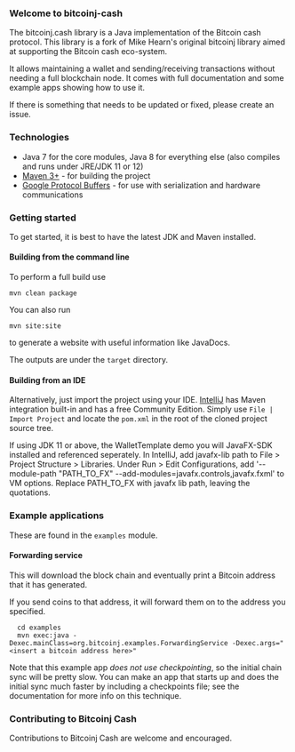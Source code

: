 ### Welcome to bitcoinj-cash

The bitcoinj.cash library is a Java implementation of the Bitcoin cash protocol. This library is a fork of Mike Hearn's original bitcoinj library aimed at supporting the Bitcoin cash eco-system.

It allows maintaining a wallet and sending/receiving transactions without needing a full blockchain node. It comes with full documentation and some example apps showing how to use it.

If there is something that needs to be updated or fixed, please create an issue.

### Technologies

* Java 7 for the core modules, Java 8 for everything else (also compiles and runs under JRE/JDK 11 or 12)
* [Maven 3+](http://maven.apache.org) - for building the project
* [Google Protocol Buffers](https://github.com/google/protobuf) - for use with serialization and hardware communications

### Getting started

To get started, it is best to have the latest JDK and Maven installed.

#### Building from the command line

To perform a full build use
```
mvn clean package
```
You can also run
```
mvn site:site
```
to generate a website with useful information like JavaDocs.

The outputs are under the `target` directory.

#### Building from an IDE

Alternatively, just import the project using your IDE. [IntelliJ](http://www.jetbrains.com/idea/download/) has Maven integration built-in and has a free Community Edition. Simply use `File | Import Project` and locate the `pom.xml` in the root of the cloned project source tree.

If using JDK 11 or above, the WalletTemplate demo you will JavaFX-SDK installed and referenced seperately. In IntelliJ, add javafx-lib path to File > Project Structure > Libraries. Under Run > Edit Configurations, add '--module-path "PATH_TO_FX" --add-modules=javafx.controls,javafx.fxml' to VM options. Replace PATH_TO_FX with javafx lib path, leaving the quotations.

### Example applications

These are found in the `examples` module.

#### Forwarding service

This will download the block chain and eventually print a Bitcoin address that it has generated.

If you send coins to that address, it will forward them on to the address you specified.

```
  cd examples
  mvn exec:java -Dexec.mainClass=org.bitcoinj.examples.ForwardingService -Dexec.args="<insert a bitcoin address here>"
```

Note that this example app *does not use checkpointing*, so the initial chain sync will be pretty slow. You can make an app that starts up and does the initial sync much faster by including a checkpoints file; see the documentation for
more info on this technique.

### Contributing to Bitcoinj Cash

Contributions to Bitcoinj Cash are welcome and encouraged.
